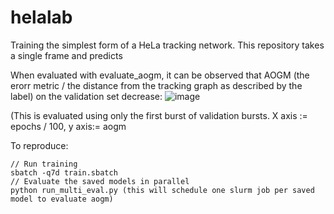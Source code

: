 # helalab


Training the simplest form of a HeLa tracking network. This repository takes a single frame and predicts



When evaluated with evaluate_aogm, it can be observed that AOGM (the erorr metric / the distance from the tracking graph as described by the label) on the validation set decrease:
![image](https://github.com/user-attachments/assets/d1f5f404-d4bc-4f72-9ad1-57fb2df425b1)

(This is evaluated using only the first burst of validation bursts. X axis := epochs / 100, y axis:= aogm  

To reproduce:
```
// Run training
sbatch -q7d train.sbatch
// Evaluate the saved models in parallel
python run_multi_eval.py (this will schedule one slurm job per saved model to evaluate aogm)
```
